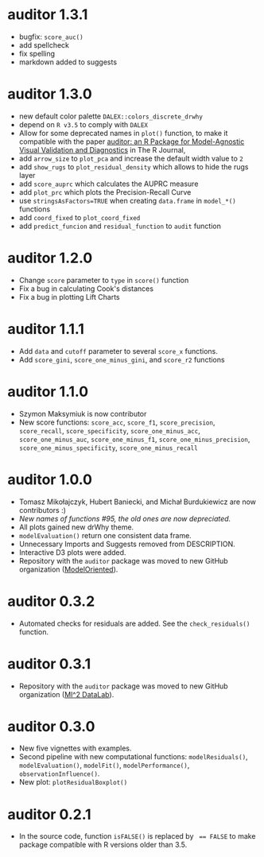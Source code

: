 # auditor 1.3.1
* bugfix: `score_auc()`
* add spellcheck
* fix spelling
* markdown added to suggests

# auditor 1.3.0
* new default color palette `DALEX::colors_discrete_drwhy` 
* depend on `R v3.5` to comply with `DALEX`
* Allow for some deprecated names in `plot()` function, to make it compatible with the paper [auditor: an R Package for Model-Agnostic Visual Validation and Diagnostics](https://journal.r-project.org/archive/2019/RJ-2019-036/index.html) in The R Journal, 
* add `arrow_size` to `plot_pca` and increase the default width value to `2`
* add `show_rugs` to `plot_residual_density` which allows to hide the rugs layer
* add `score_auprc` which calculates the AUPRC measure
* add `plot_prc` which plots the Precision-Recall Curve
* use `stringsAsFactors=TRUE` when creating `data.frame` in `model_*()` functions 
* add `coord_fixed` to `plot_coord_fixed`
* add `predict_funcion` and `residual_function` to `audit` function

# auditor 1.2.0
* Change `score` parameter to `type` in `score()` function
* Fix a bug in calculating Cook's distances
* Fix a bug in plotting Lift Charts

# auditor 1.1.1
* Add `data` and `cutoff` parameter to several `score_x` functions.
* Add `score_gini`, `score_one_minus_gini`, and `score_r2` functions

# auditor 1.1.0
* Szymon Maksymiuk is now contributor
* New score functions: `score_acc`, `score_f1`, `score_precision`, `score_recall`, `score_specificity`,
    `score_one_minus_acc`, `score_one_minus_auc`, `score_one_minus_f1`, `score_one_minus_precision`,
    `score_one_minus_specificity`, `score_one_minus_recall`

# auditor 1.0.0
* Tomasz Mikołajczyk, Hubert Baniecki, and Michał Burdukiewicz are now contributors :)
* *New names of functions #95, the old ones are now depreciated.*
* All plots gained new drWhy theme.
* `modelEvaluation()` return one consistent data frame.
* Unnecessary Imports and Suggests removed from DESCRIPTION.
* Interactive D3 plots were added.
* Repository with the `auditor` package was moved to new GitHub organization ([ModelOriented](https://github.com/ModelOriented/auditor)).

# auditor 0.3.2
* Automated checks for residuals are added. See the `check_residuals()` function.

# auditor 0.3.1
* Repository with the `auditor` package was moved to new GitHub organization ([MI^2 DataLab](https://github.com/MI2DataLab)).

# auditor 0.3.0
* New five vignettes with examples.
* Second pipeline with new computational functions: `modelResiduals()`, `modelEvaluation()`, `modelFit()`, `modelPerformance()`, `observationInfluence()`.
* New plot: `plotResidualBoxplot()`

# auditor 0.2.1
* In the source code, function `isFALSE()` is replaced by ` == FALSE` to make package compatible with R versions older than 3.5.
